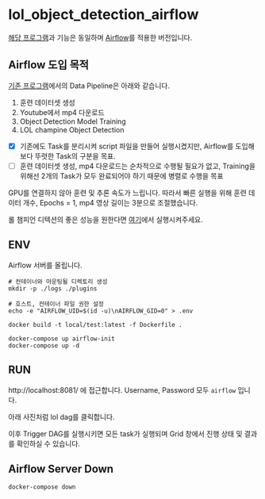 # lol_object_detection_airflow

[해당 프로그램](https://github.com/choseungje/lol_object_detection)과 기능은 동일하며 [Airflow](https://airflow.apache.org/docs/)를 적용한 버전입니다.

## Airflow 도입 목적
[기존 프로그램](https://github.com/choseungje/lol_object_detection)에서의 Data Pipeline은 아래와 같습니다.

1. 훈련 데이터셋 생성
2. Youtube에서 mp4 다운로드
3. Object Detection Model Training
4. LOL champine Object Detection

- [x] 기존에도 Task를 분리시켜 script 파일을 만들어 실행시켰지만, Airflow를 도입해 보다 뚜렷한 Task의 구분을 목표.
- [ ] 훈련 데이터셋 생성, mp4 다운로드는 순차적으로 수행될 필요가 없고, Training을 위해선 2개의 Task가 모두 완료되어야 하기 때문에 병렬로 수행을 목표

GPU를 연결하지 않아 훈련 및 추론 속도가 느립니다. 따라서 빠른 실행을 위해 훈련 데이터 개수, Epochs = 1, mp4 영상 길이는 3분으로 조절했습니다.

롤 챔피언 디텍션의 좋은 성능을 원한다면 [여기](https://github.com/choseungje/lol_object_detection)에서 실행시켜주세요.

## ENV

Airflow 서버를 올립니다.

```shell
# 컨테이너와 마운팅될 디렉토리 생성
mkdir -p ./logs ./plugins

# 호스트, 컨테이너 파일 권한 설정
echo -e "AIRFLOW_UID=$(id -u)\nAIRFLOW_GID=0" > .env

docker build -t local/test:latest -f Dockerfile .

docker-compose up airflow-init
docker-compose up -d
```

## RUN

http://localhost:8081/ 에 접근합니다.
Username, Password 모두 `airflow` 입니다.

아래 사진처럼 lol dag를 클릭합니다.

이후 Trigger DAG를 실행시키면 모든 task가 실행되며 Grid 창에서 진행 상태 및 결과를 확인하실 수 있습니다.

## Airflow Server Down

```shell
docker-compose down
```
